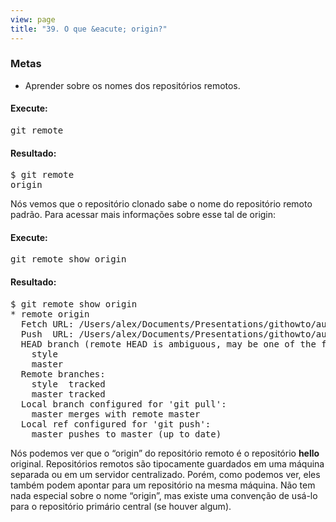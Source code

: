 ```yaml
---
view: page
title: "39. O que &eacute; origin?"
---
```


<h3>Metas</h3>

<ul><li>Aprender sobre os nomes dos reposit&oacute;rios remotos.</li></ul>

<h4 class="h4-pre">Execute:</h4>

<pre class="instructions">git remote</pre>

<h4 class="h4-pre">Resultado:</h4>

<pre class="sample">$ git remote
origin</pre>

<p>N&oacute;s vemos que o reposit&oacute;rio clonado sabe o nome do reposit&oacute;rio remoto padr&atilde;o. Para acessar mais informa&ccedil;&otilde;es sobre esse tal de origin:</p>

<h4 class="h4-pre">Execute:</h4>

<pre class="instructions">git remote show origin</pre>

<h4 class="h4-pre">Resultado:</h4>

<pre class="sample">$ git remote show origin
* remote origin
  Fetch URL: /Users/alex/Documents/Presentations/githowto/auto/hello
  Push  URL: /Users/alex/Documents/Presentations/githowto/auto/hello
  HEAD branch (remote HEAD is ambiguous, may be one of the following):
    style
    master
  Remote branches:
    style  tracked
    master tracked
  Local branch configured for 'git pull':
    master merges with remote master
  Local ref configured for 'git push':
    master pushes to master (up to date)</pre>

<p>N&oacute;s podemos ver que o &#8220;origin&#8221; do reposit&oacute;rio remoto &eacute; o reposit&oacute;rio <strong>hello</strong> original. Reposit&oacute;rios remotos s&atilde;o tipocamente guardados em uma m&aacute;quina separada ou em um servidor centralizado. Por&eacute;m, como podemos ver, eles tamb&eacute;m podem apontar para um reposit&oacute;rio na mesma m&aacute;quina. N&atilde;o tem nada especial sobre o nome &#8220;origin&#8221;, mas existe uma conven&ccedil;&atilde;o de us&aacute;-lo para o reposit&oacute;rio prim&aacute;rio central (se houver algum).</p>
